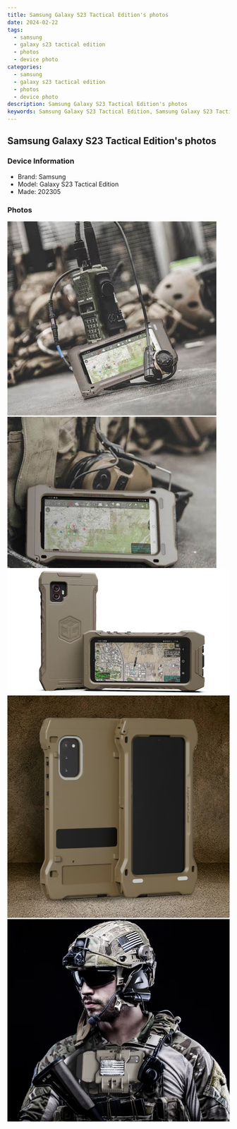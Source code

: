 ```yaml
---
title: Samsung Galaxy S23 Tactical Edition's photos
date: 2024-02-22
tags: 
  - samsung
  - galaxy s23 tactical edition
  - photos
  - device photo
categories: 
  - samsung
  - galaxy s23 tactical edition
  - photos
  - device photo
description: Samsung Galaxy S23 Tactical Edition's photos
keywords: Samsung Galaxy S23 Tactical Edition, Samsung Galaxy S23 Tactical Edition photos, Samsung Galaxy S23 Tactical Edition device photo
---
```


## Samsung Galaxy S23 Tactical Edition's photos

### Device Information

- Brand: Samsung
- Model: Galaxy S23 Tactical Edition
- Made: 202305

### Photos

![/images/best-assets/devices/samsung/samsung-galaxy-s23-tactical-edition/1.jpg](/images/best-assets/devices/samsung/samsung-galaxy-s23-tactical-edition/1.jpg)
![/images/best-assets/devices/samsung/samsung-galaxy-s23-tactical-edition/2.jpg](/images/best-assets/devices/samsung/samsung-galaxy-s23-tactical-edition/2.jpg)
![/images/best-assets/devices/samsung/samsung-galaxy-s23-tactical-edition/3.jpg](/images/best-assets/devices/samsung/samsung-galaxy-s23-tactical-edition/3.jpg)
![/images/best-assets/devices/samsung/samsung-galaxy-s23-tactical-edition/4.jpg](/images/best-assets/devices/samsung/samsung-galaxy-s23-tactical-edition/4.jpg)
![/images/best-assets/devices/samsung/samsung-galaxy-s23-tactical-edition/5.jpg](/images/best-assets/devices/samsung/samsung-galaxy-s23-tactical-edition/5.jpg)
